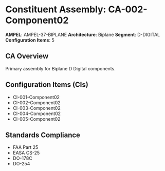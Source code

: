 # Constituent Assembly: CA-002-Component02

**AMPEL**: AMPEL-37-BIPLANE
**Architecture**: Biplane
**Segment**: D-DIGITAL
**Configuration Items**: 5

## CA Overview
Primary assembly for Biplane D Digital components.

## Configuration Items (CIs)
- CI-001-Component02
- CI-002-Component02
- CI-003-Component02
- CI-004-Component02
- CI-005-Component02

## Standards Compliance
- FAA Part 25
- EASA CS-25
- DO-178C
- DO-254
